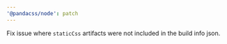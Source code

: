```yaml
---
'@pandacss/node': patch
---
```


Fix issue where `staticCss` artifacts were not included in the build info json.

